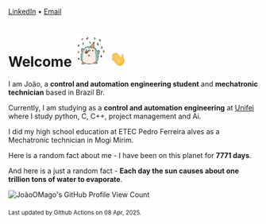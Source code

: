 [LinkedIn](https://www.linkedin.com/in/joão-pedro-gozzoli-b95641301/) &bull;
[Email](joaopedrogozzoli@gmail.com)

# Welcome <img src="happy.gif" height="64px" /> <img src="wave.gif" height="32px" />

I am João, a  **control and automation engineering student** and **mechatronic technician** based in Brazil Br.

Currently, I am studying as a **control and automation engineering** at [Unifei](https://unifei.edu.br) where I study python, C, C++, project management and Ai.

I did my high school education at ETEC Pedro Ferreira alves as a Mechatronic technician in Mogi Mirim.

Here is a random fact about me - I have been on this planet for **7771 days**.

And here is a just a random fact -  **Each day the sun causes about one trillion tons of water to evaporate**.

![JoãoOMago's GitHub Profile View Count](https://komarev.com/ghpvc/?username=JoaoOMago)

<sub>Last updated by Github Actions on 08 Apr, 2025.</sub>
